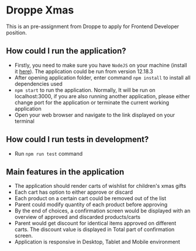 # Droppe Xmas

This is an pre-assignment from Droppe to apply for Frontend Developer position.

## How could I run the application?

- Firstly, you need to make sure you have `NodeJS` on your machine (install it [here](https://nodejs.org/en/)). The application could be run from version 12.18.3
- After opening application folder, enter command `npm install` to install all dependencies used
- `npm start` to run the application. Normally, It will be run on localhost:3000, if you are also running another application, please either change port for the application or terminate the current working application
- Open your web browser and navigate to the link displayed on your terminal

## How could I run tests in development?

- Run `npm run test` command

## Main features in the application

- The application should render carts of wishlist for children's xmas gifts
- Each cart has option to either approve or discard 
- Each product on a certain cart could be removed out of the list
- Parent could modify quantity of each product before approving
- By the end of choices, a confirmation screen would be displayed with an overview of approved and discarded products/carts
- Parent would get discount for identical items approved on different carts. The discount value is displayed in Total part of confirmation screen.
- Application is responsive in Desktop, Tablet and Mobile environment

